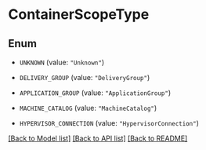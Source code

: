 # ContainerScopeType

## Enum


* `UNKNOWN` (value: `"Unknown"`)

* `DELIVERY_GROUP` (value: `"DeliveryGroup"`)

* `APPLICATION_GROUP` (value: `"ApplicationGroup"`)

* `MACHINE_CATALOG` (value: `"MachineCatalog"`)

* `HYPERVISOR_CONNECTION` (value: `"HypervisorConnection"`)


[[Back to Model list]](../README.md#documentation-for-models) [[Back to API list]](../README.md#documentation-for-api-endpoints) [[Back to README]](../README.md)


